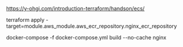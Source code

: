 https://y-ohgi.com/introduction-terraform/handson/ecs/


terraform apply -target=module.aws_module.aws_ecr_repository.nginx_ecr_repository

docker-compose -f docker-compose.yml build --no-cache nginx



